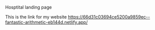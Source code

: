   Hosptital landing page 




This is the link for my website 
https://66d31c03694ce5200a9859ec--fantastic-arithmetic-eb144d.netlify.app/

